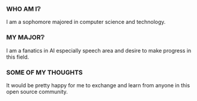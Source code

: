 ### WHO AM I❔
I am a sophomore majored in computer science and technology.
### MY MAJOR❔
I am a fanatics in AI especially speech area and desire to make progress in this field.
### SOME OF MY THOUGHTS
It would be pretty happy for me to exchange and learn from anyone in this open source community.

